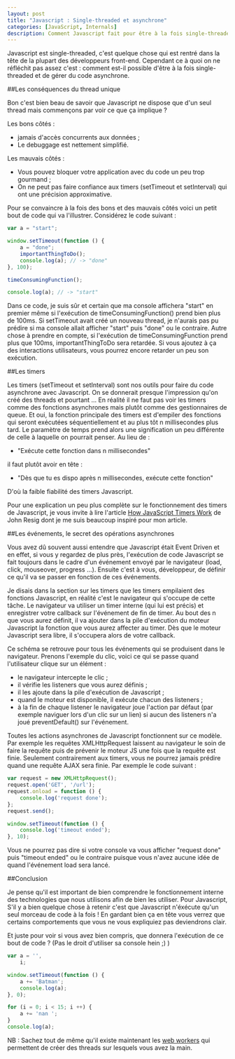 ```yaml
---
layout: post
title: "Javascript : Single-threaded et asynchrone"
categories: [JavaScript, Internals]
description: Comment Javascript fait pour être à la fois single-threaded et asynchrone.
---
```


Javascript est single-threaded, c'est quelque chose qui est rentré dans la tête de la plupart des développeurs front-end. Cependant ce à quoi on ne réfléchit pas assez c'est : comment est-il possible d'être à la fois single-threaded et de gérer du code asynchrone.

##Les conséquences du thread unique

Bon c'est bien beau de savoir que Javascript ne dispose que d'un seul thread mais commençons par voir ce que ça implique ?

Les bons côtés :

- jamais d'accès concurrents aux données ;
- Le debuggage est nettement simplifié.

Les mauvais côtés :

- Vous pouvez bloquer votre application avec du code un peu trop gourmand ;
- On ne peut pas faire confiance aux timers (setTimeout et setInterval) qui ont une précision approximative.

Pour se convaincre à la fois des bons et des mauvais côtés voici un petit bout de code qui va l'illustrer.
Considérez le code suivant :

```javascript
var a = "start";

window.setTimeout(function () {
    a = "done";
    importantThingToDo();
    console.log(a); // -> "done"
}, 100);

timeConsumingFunction();

console.log(a); // -> "start"
```

Dans ce code, je suis sûr et certain que ma console affichera "start" en premier même si l'exécution de timeConsumingFunction() prend bien plus de 100ms.
Si setTimeout avait créé un nouveau thread, je n'aurais pas pu prédire si ma console allait afficher "start" puis "done" ou le contraire.
Autre chose à prendre en compte, si l'exécution de timeConsumingFunction prend plus que 100ms, importantThingToDo sera retardée. Si vous ajoutez à ça des interactions utilisateurs, vous pourrez encore retarder un peu son exécution.

##Les timers

Les timers (setTimeout et setInterval) sont nos outils pour faire du code asynchrone avec Javascript. On se donnerait presque l'impression qu'on créé des threads et pourtant ...
En réalité il ne faut pas voir les timers comme des fonctions asynchrones mais plutôt comme des gestionnaires de queue. Et oui, la fonction principale des timers est d'empiler des fonctions qui seront exécutées séquentiellement et au plus tôt n millisecondes plus tard.
Le paramètre de temps prend alors une signification un peu différente de celle à laquelle on pourrait penser. Au lieu de :

- "Exécute cette fonction dans n millisecondes"

il faut plutôt avoir en tête :

- "Dès que tu es dispo après n millisecondes, exécute cette fonction"

D'où la faible fiabilité des timers Javascript.

Pour une explication un peu plus complète sur le fonctionnement des timers de Javascript, je vous invite à lire l'article [How JavaScript Timers Work](http://ejohn.org/blog/how-javascript-timers-work/) de John Resig dont je me suis beaucoup inspiré pour mon article.

##Les événements, le secret des opérations asynchrones

Vous avez dû souvent aussi entendre que Javascript était Event Driven et en effet, si vous y regardez de plus près, l'exécution de code Javascript se fait toujours dans le cadre d'un événement envoyé par le navigateur (load, click, mouseover, progress ...). Ensuite c'est à vous, développeur, de définir ce qu'il va se passer en fonction de ces événements.

Je disais dans la section sur les timers que les timers empilaient des fonctions Javascript, en réalité c'est le navigateur qui s'occupe de cette tâche. Le navigateur va utiliser un timer interne (qui lui est précis) et enregistrer votre callback sur l'événement de fin de timer. Au bout des n que vous aurez définit, il va ajouter dans la pile d'exécution du moteur Javascript la fonction que vous aurez affecter au timer. Dès que le moteur Javascript sera libre, il s'occupera alors de votre callback.

Ce schéma se retrouve pour tous les événements qui se produisent dans le navigateur. Prenons l'exemple du clic, voici ce qui se passe quand l'utilisateur clique sur un élément :

- le navigateur intercepte le clic ;
- il vérifie les listeners que vous aurez définis ;
- il les ajoute dans la pile d'exécution de Javascript ;
- quand le moteur est disponible, il exécute chacun des listeners ;
- à la fin de chaque listener le navigateur joue l'action par défaut (par exemple naviguer lors d'un clic sur un lien) si aucun des listeners n'a joué preventDefault() sur l'événement.

Toutes les actions asynchrones de Javascript fonctionnent sur ce modèle. Par exemple les requêtes XMLHttpRequest laissent au navigateur le soin de faire la requête puis de prévenir le moteur JS une fois que la requête est finie. Seulement contrairement aux timers, vous ne pourrez jamais prédire quand une requête AJAX sera finie. Par exemple le code suivant :

```javascript
var request = new XMLHttpRequest();
request.open('GET', '/url');
request.onload = function () {
    console.log('request done');
};
request.send();

window.setTimeout(function () {
    console.log('timeout ended');
}, 10);
```

Vous ne pourrez pas dire si votre console va vous afficher "request done" puis "timeout ended" ou le contraire puisque vous n'avez aucune idée de quand l'événement load sera lancé.

##Conclusion

Je pense qu'il est important de bien comprendre le fonctionnement interne des technologies que nous utilisons afin de bien les utiliser. Pour Javascript, S'il y a bien quelque chose à retenir c'est que Javascript n'éxécute qu'un seul morceau de code à la fois ! En gardant bien ça en tête vous verrez que certains comportements que vous ne vous expliquiez pas deviendrons clair.

Et juste pour voir si vous avez bien compris, que donnera l'exécution de ce bout de code ? (Pas le droit d'utiliser sa console hein ;) )

```javascript
var a = '',
    i;

window.setTimeout(function () {
    a += 'Batman';
    console.log(a);
}, 0);

for (i = 0; i < 15; i ++) {
    a += 'nan ';
}
console.log(a);
```

NB : Sachez tout de même qu'il existe maintenant les [web workers](https://developer.mozilla.org/en-US/docs/Web/Guide/Performance/Using_web_workers) qui permettent de créer des threads sur lesquels vous avez la main.
